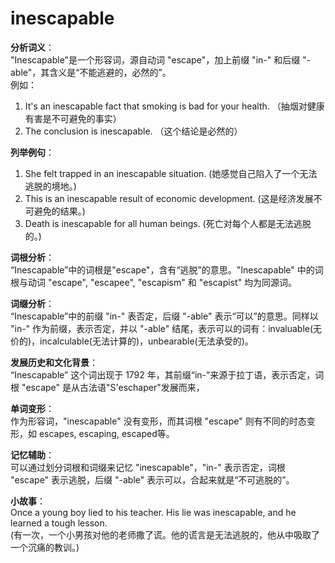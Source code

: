 # inescapable

**分析词义**：  
"Inescapable"是一个形容词，源自动词 "escape"，加上前缀 "in-" 和后缀 "-able"，其含义是“不能逃避的，必然的”。  
例如：

  

1.  It's an inescapable fact that smoking is bad for your health. （抽烟对健康有害是不可避免的事实）
2.  The conclusion is inescapable. （这个结论是必然的）

  

**列举例句**：

  

1.  She felt trapped in an inescapable situation. (她感觉自己陷入了一个无法逃脱的境地。)
2.  This is an inescapable result of economic development. (这是经济发展不可避免的结果。)
3.  Death is inescapable for all human beings. (死亡对每个人都是无法逃脱的。)

  

**词根分析**：  
“Inescapable”中的词根是"escape"，含有“逃脱”的意思。"Inescapable" 中的词根与动词 "escape", "escapee", "escapism" 和 "escapist" 均为同源词。

  

**词缀分析**：  
“Inescapable”中的前缀 "in-" 表否定，后缀 "-able" 表示“可以”的意思。同样以 "in-" 作为前缀，表示否定，并以 "-able" 结尾，表示可以的词有：invaluable(无价的)，incalculable(无法计算的)，unbearable(无法承受的)。

  

**发展历史和文化背景**：  
“Inescapable” 这个词出现于 1792 年，其前缀“in-”来源于拉丁语，表示否定，词根 "escape" 是从古法语"S'eschaper"发展而来，

  

**单词变形**：  
作为形容词，"inescapable" 没有变形，而其词根 "escape" 则有不同的时态变形，如 escapes, escaping, escaped等。

  

**记忆辅助**：  
可以通过划分词根和词缀来记忆 "inescapable"，"in-" 表示否定，词根 "escape" 表示逃脱，后缀 "-able" 表示可以，合起来就是“不可逃脱的”。

  

**小故事**：  
Once a young boy lied to his teacher. His lie was inescapable, and he learned a tough lesson.  
(有一次，一个小男孩对他的老师撒了谎。他的谎言是无法逃脱的，他从中吸取了一个沉痛的教训。)

